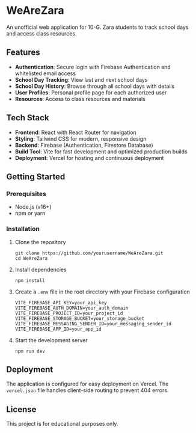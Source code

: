 # WeAreZara

An unofficial web application for 10-G. Zara students to track school days and access class resources.

## Features

- **Authentication**: Secure login with Firebase Authentication and whitelisted email access
- **School Day Tracking**: View last and next school days
- **School Day History**: Browse through all school days with details
- **User Profiles**: Personal profile page for each authorized user
- **Resources**: Access to class resources and materials

## Tech Stack

- **Frontend**: React with React Router for navigation
- **Styling**: Tailwind CSS for modern, responsive design
- **Backend**: Firebase (Authentication, Firestore Database)
- **Build Tool**: Vite for fast development and optimized production builds
- **Deployment**: Vercel for hosting and continuous deployment

## Getting Started

### Prerequisites

- Node.js (v16+)
- npm or yarn

### Installation

1. Clone the repository
   ```
   git clone https://github.com/yourusername/WeAreZara.git
   cd WeAreZara
   ```

2. Install dependencies
   ```
   npm install
   ```

3. Create a `.env` file in the root directory with your Firebase configuration
   ```
   VITE_FIREBASE_API_KEY=your_api_key
   VITE_FIREBASE_AUTH_DOMAIN=your_auth_domain
   VITE_FIREBASE_PROJECT_ID=your_project_id
   VITE_FIREBASE_STORAGE_BUCKET=your_storage_bucket
   VITE_FIREBASE_MESSAGING_SENDER_ID=your_messaging_sender_id
   VITE_FIREBASE_APP_ID=your_app_id
   ```

4. Start the development server
   ```
   npm run dev
   ```

## Deployment

The application is configured for easy deployment on Vercel. The `vercel.json` file handles client-side routing to prevent 404 errors.

## License

This project is for educational purposes only.
